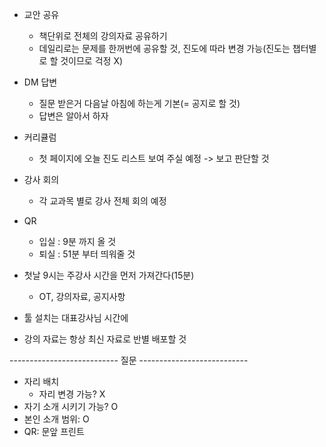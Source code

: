 - 교안 공유

  - 책단위로 전체의 강의자료 공유하기
  - 데일리로는 문제를 한꺼번에 공유할 것, 진도에 따라 변경 가능(진도는 챕터별로 할 것이므로 걱정 X)

- DM 답변

  - 질문 받은거 다음날 아침에 하는게 기본(= 공지로 할 것)
  - 답변은 알아서 하자

- 커리큘럼

  - 첫 페이지에 오늘 진도 리스트 보여 주실 예정 -> 보고 판단할 것

- 강사 회의

  - 각 교과목 별로 강사 전체 회의 예정

- QR

  - 입실 : 9분 까지 올 것
  - 퇴실 : 51분 부터 띄워줄 것

- 첫날 9시는 주강사 시간을 먼저 가져간다(15분)
  - OT, 강의자료, 공지사항
- 툴 설치는 대표강사님 시간에
- 강의 자료는 항상 최신 자료로 반별 배포할 것

--------------------------- 질문 ---------------------------

- 자리 배치
  - 자리 변경 가능? X
- 자기 소개 시키기 가능? O
- 본인 소개 범위: O
- QR: 문앞 프린트
